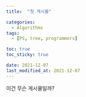 ```yaml
---
title:  "첫 게시물" 

categories:
  - Algorithms
tags:
  - [PS, tree, programmers]

toc: true
toc_sticky: true

date: 2021-12-07
last_modified_at: 2021-12-07
---
```


이건 무슨 게시물일까?
